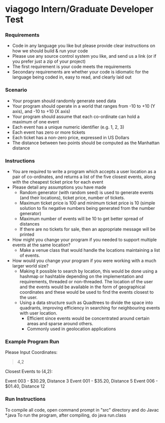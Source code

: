 # viagogo Intern/Graduate Developer Test


### Requirements

- Code in any language you like but please provide clear instructions on how we should build & run your code
- Please use any source control system you like, and send us a link (or if you prefer just a zip of your project)
- The first requirement is your code meets the requirements
- Secondary requirements are whether your code is idiomatic for the language being coded in, easy to read, and clearly laid out
### Scenario

- Your program should randomly generate seed data
- Your program should operate in a world that ranges from -10 to +10 (Y axis), and -10 to +10 (X axis)
- Your program should assume that each co-ordinate can hold a maximum of one event
- Each event has a unique numeric identifier (e.g. 1, 2, 3)
- Each event has zero or more tickets
- Each ticket has a non-zero price, expressed in US Dollars
- The distance between two points should be computed as the Manhattan distance

### Instructions

- You are required to write a program which accepts a user location as a pair of co-ordinates, and returns a list of the five closest events, along with the cheapest ticket price for each event
- Please detail any assumptions you have made
    * Random generator (with random seed) is used to generate events (and their locations), ticket price, number of tickets.
    * Maximum ticket price is 100 and minimum ticket price is 10 (simple solution to fix negative numbers being generated from the number generator)
    * Maximum number of events will be 10 to get better spread of distances
    * If there are no tickets for sale, then an appropriate message will be printed
- How might you change your program if you needed to support multiple events at the same location?
    * Make a venue class that would handle the locations maintaining a list of events.
- How would you change your program if you were working with a much larger world size?
    * Making it possible to search by location, this would be done using a hashmap or hashtable depending on the implementation and requirements, threaded or non-threaded. The location of the user and the events would be available in the form of geographical coordinates and these would be used to find the events closest to the user.
    * Using a data structure such as Quadtrees to divide the space into quadrants, improving efficiency in searching for neighbouring events with user location.
      * Efficient since events would be concentrated around certain areas and sparse around others.
      * Commonly used in geolocation applications

### Example Program Run

Please Input Coordinates:

> 4,2

Closest Events to (4,2):

Event 003 - $30.29, Distance 3
Event 001 - $35.20, Distance 5
Event 006 - $01.40, Distance 12

### Run Instructions

To compile all code, open command prompt in "src" directory and do Javac *.java
To run the program, after  compiling, do java run.class
